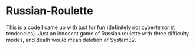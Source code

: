 # Russian-Roulette
This is a code I came up with just for fun (definitely not cyberterrorist tendencies). Just an innocent game of Russian roulette with three difficulty modes, and death would mean deletion of System32.
